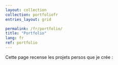 ```yaml
---
layout: collection
collection: portfoliofr
entries_layout: grid

permalink: /fr/portfolio/
title: "Portfolio"
lang: fr
ref: portfolio
---
```


Cette page recense les projets persos que je crée :


<!--

## Projets clients

Les projets les importants sur lesquels j'ai travaillé :

### R Shiny Developer pour le Boston Consulting Group (2018)

Mon rôle a été de créer et maintenir une application R Shiny pour un client du BCG en retail leur permettant de consulter et modifier les prix pour les soldes.

Des prédictions issues d'un modèle de machine learning alimentent le tableau de bord afin que les gérants de magasin puissent directement extraire les prix optimaux.

Parce qu'une combinaison de l'IA et de la connaissance métier permet des résultats encore meilleurs, l'appli permet aux gérants d'interagir avec l'application, de simuler les résultats avec d'autres prix, et de directement intégrer ces modifications dans leurs systèmes internes.

*R, Shiny, HTML/CSS, Azure, Bitbucket, JIRA*

### Études de text mining en Sciences Politiques (2018)

Je travaille régulièrement avec [Daniel Finke](http://pure.au.dk/portal/en/persons/id%2835814d4e-3b95-4fcf-9672-9ea94c9dadb7%29.html), chercheur en sciences politiques à l'université de Aarhus au Danemark. Je l'aide à :

* extraire des données textuelles d'Internet (comme des projets de résolution à l'ONE, ou des propositions à la Commission Européenne, etc.)
* analyser ces données à l'aide d'algorithmes de text-mining (clustering, topic modelling, similarity scores, etc.)

*R (tidyverse, rvest, httuv, multiprocessing), AWS (EC2, S3), text-mining (LDA, semantic similarity)*

### Statistical model for the expected lifetime value (2016 - 2017)

J'ai créé un modèle de machine learning permettant de prédire la valeur d'un nouvel utilisateur sur un site de rencontre.

Le modèle permettait de prédire le taux de conversion (utilisateur gratuit -> payant) et la durée pendant laquelle il restera inscrit. Une fois la valeur connue d'un nouvel utilisateur potentiel, l'équipe marketing était capable d'optimiser le coût de l'acquisition de nouveaux utilisateurs.

![Feedback - Cargo Media]({{ "/assets/images/projets-feedback-cargo-media.png" | absolute_url }}){: .align-center}

*Machine Learning/Statistics (logistic regression, elastic net, survival analysis), R (data.table, survival, Shiny), AWS (EC2, Redshift), SQL*

### Web scraping of etsy.com (2017)

J'ai fait plusieurs jobs de web scraping, consistant à extraire des données issues d'un site web. Le challenge relevant parfois à contourner des protections mises en place, à extraire des données générées dynamiquement, ou à paralléliser les tâches lorsque la quantité de données est conséquente.

![Feedback - Web Scraping]({{ "/assets/images/projets-feedback-etsy.png" | absolute_url }}){: .align-center}

*R (tidyverse, rvest)*

### Études incidentologiques et automatisation de rapports/dashboards (2015 - 2017)

Durant mon passage en prestation chez Renault, j'ai eu l'occasion d'affiner mes compétences pour :

* Automatiser des tâches répétitives à l'aide de scripts R
* Créer des rapports automatiques en R Shiny
* Faire des études incidentologiques

![Feedback - Renault]({{ "/assets/images/projets-feedback-renault.png" | absolute_url }}){: .align-center}

*R (Shiny, tcltk), Survival analysis*

## Projets académiques

### Statistical studies in Dermatology (2018)

Je travaille régulièrement avec le laboratoire [EMMA](http://emma.clinic/) où je réalise des analyses de données au sein d'études dont le but est d'améliorer la prise en charge des patients souffrant de maladies de peau, telles que le Vitiligo, l'acné, ou l'eczéma.

Des publications ont été soumises.

*R, Multivariate regression, ANOVA, PCA*

### Présentations (2015)

[A Stochastic Pella Tomlinson Model and its Maximum Sustainable Yield](https://ssc.ca/sites/default/files/meetings/ssc2015_program_full.compressed.pdf) - <span class="tooltip">SSC<span class="tooltiptext">Statistical Society of Canada</span></span> 2015

### Publications scientifiques (2014)

<div class="text-center">
	<img src="{{ "/assets/images/pella-tomlinson.png" | absolute_url }}" width="250px" style="margin: 30px">
	<img src="{{ "/assets/images/MOMAB.png" | absolute_url }}" width="250px" style="margin: 30px">
</div>

[A Stochastic Pella Tomlinson Model and its Maximum Sustainable Yield](https://www.sciencedirect.com/science/article/pii/S0022519314003555) - Journal of Theoretical Biology - Bordet & Rivest, 2014

[Improving the Pareto UCB1 Algorithm on the Multi-Objective Multi-Armed Bandit](https://www.researchgate.net/publication/270592330_Improving_the_Pareto_UCB1_Algorithm_on_the_Multi-Objective_Multi-Armed_Bandit) - <span class="tooltip">NIPS<span class="tooltiptext">Neural Information Processing Systems</span></span> - Durand, Bordet & Gagné, 2014

## Projets personnels

### Création de cours sur Udemy (2017 - 2018)

<div class="text-center">
	<img src="{{ "/assets/images/deep-learning-udemy.png" | absolute_url }}" width="250px" style="margin: 30px">
	<img src="{{ "/assets/images/r-udemy.png" | absolute_url }}" width="250px" style="margin: 30px">
</div>

* [Apprendre la Data Science avec R](https://www.udemy.com/datascience-r/?couponCode=WEBSITECB) - 4.6/5 (1000 étudiants)
* [Le Deep Learning de A à Z](https://www.udemy.com/le-deep-learning-de-a-a-z/?couponCode=WEBSITE) - 4.4/5 (2000 étudiants)
* [L'Intelligence Artificielle de A à Z](https://www.udemy.com/intelligence-artificielle-az/?couponCode=WEBSITE) 

*Python, Machine Learning, Deep Learning*

### Applications web (2018)

[Udemy](https://shiny.charlesbordet.com/udemy) est un tableau de bord de visualisation de revenus provenant de mes cours Udemy.

Plutôt insatisfait des outils fournis par la plate-forme elle-même, j'ai décidé de re-créer mon propre outil.

-->